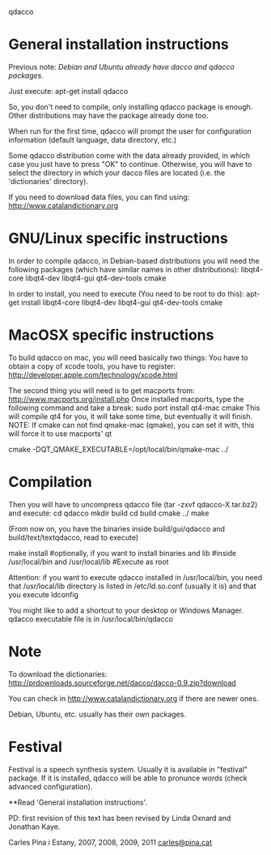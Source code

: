 qdacco

General installation instructions
=================================
Previous note: *Debian and Ubuntu already have dacco and qdacco packages.*

Just execute:
apt-get install qdacco

So, you don't need to compile, only installing qdacco package is enough.
Other distributions may have the package already done too.

When run for the first time, qdacco will prompt the user for
configuration information (default language, data directory, etc.)

Some qdacco distribution come with the data already provided, in
which case you just have to press "OK" to continue. Otherwise, you
will have to select the directory in which your dacco files are
located (i.e. the 'dictionaries' directory).

If you need to download data files, you can find using:
http://www.catalandictionary.org

GNU/Linux specific instructions
===============================
In order to compile qdacco, in Debian-based distributions you will
need the following packages (which have similar names in other
distributions):
libqt4-core
libqt4-dev
libqt4-gui
qt4-dev-tools
cmake

In order to install, you need to execute (You need to be root to do this):
apt-get install libqt4-core libqt4-dev libqt4-gui qt4-dev-tools cmake

MacOSX specific instructions
===============================
To build qdacco on mac, you will need basically two things:
You have to obtain a copy of xcode tools, you have to register:
http://developer.apple.com/technology/xcode.html

The second thing you will need is to get macports from:
http://www.macports.org/install.php
Once installed macports, type the following command and take a break: 
sudo port install qt4-mac cmake
This will compile qt4 for you, it will take some time, but eventually
it will finish.
NOTE: If cmake can not find qmake-mac (qmake), you can set it with,
this will force it to use macports' qt

cmake -DQT_QMAKE_EXECUTABLE=/opt/local/bin/qmake-mac ../

Compilation
===========
Then you will have to uncompress qdacco file (tar -zxvf qdacco-X.tar.bz2) 
and execute:
cd qdacco
mkdir build
cd build
cmake ../
make

(From now on, you have the binaries inside build/gui/qdacco and
build/text/textqdacco, read to execute)

make install #optionally, if you want to install binaries and lib
             #inside /usr/local/bin and /usr/local/lib
	     #Execute as root

Attention: if you want to execute qdacco installed in /usr/local/bin,
you need that /usr/local/lib directory is listed in /etc/ld.so.conf
(usually it is) and that you execute ldconfig

You might like to add a shortcut to your desktop or Windows Manager.
qdacco executable file is in /usr/local/bin/qdacco

Note
====
To download the dictionaries:
http://prdownloads.sourceforge.net/dacco/dacco-0.9.zip?download

You can check in http://www.catalandictionary.org if there are newer
ones.

Debian, Ubuntu, etc. usually has their own packages.

Festival
========
Festival is a speech synthesis system. Usually it is available in 
"festival" package. If it is installed, qdacco will be able to pronunce
words (check advanced configuration). 

**Read 'General installation instructions'.

PD: first revision of this text has been revised by Linda Oxnard 
and Jonathan Kaye.

Carles Pina i Estany, 2007, 2008, 2009, 2011
carles@pina.cat
